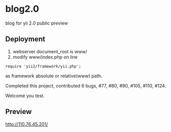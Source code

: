 blog2.0
=======

blog for yii 2.0 public preview

## Deployment

1. webserver document_root is www/
2. modify www/index.php on line 
```
require 'yii2/framework/yii.php';
```
 as  framework absolute or relative(www) path.


Completed this project, contributed 6 bugs, #77, #80, #90, #105, #110, #124.

Welcome you test.


## Preview

http://110.76.45.201/
